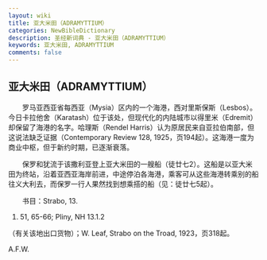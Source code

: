 ```yaml
---
layout: wiki
title: 亚大米田（ADRAMYTTIUM）
categories: NewBibleDictionary
description: 圣经新词典 - 亚大米田（ADRAMYTTIUM）
keywords: 亚大米田, ADRAMYTTIUM
comments: false
---
```


## 亚大米田（ADRAMYTTIUM）

　　罗马亚西亚省每西亚（Mysia）区内的一个海港，西对里斯保斯（Lesbos）。今日卡拉他舍（Karatash）位于该处，但现代化的内陆城市以得里米（Edremit）却保留了海港的名字。哈理斯（Rendel Harris）认为原居民来自亚拉伯南部，但这说法缺乏证据（Contemporary Review 128, 1925，页194起）。这海港一度为商业中枢，但于新约时期，已逐渐衰落。

　　保罗和犹流于该撒利亚登上亚大米田的一艘船（徒廿七2）。这船是以亚大米田为终站，沿着亚西亚海岸前进，中途停泊各海港，乘客可从这些海港转乘别的船往义大利去，而保罗一行人果然找到想乘搭的船（见：徒廿七5起）。

　　书目：Strabo, 13.

 1. 51, 65-66; Pliny, NH 13.1.2

（有关该地出口货物）；W. Leaf, Strabo on the Troad, 1923，页318起。

A.F.W.








